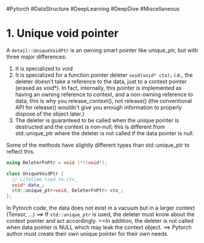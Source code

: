 #Pytorch #DataStructure #DeepLearning #DeepDive #Miscellaneous 

# 1. Unique void pointer
 
 A `detail::UniqueVoidPtr` is an owning smart pointer like unique_ptr, but
 with three major differences:

1. It is specialized to void
2. It is specialized for a function pointer deleter `void(void* ctx);` i.e., the deleter doesn't take a reference to the data, just to a context pointer (erased as void*).  In fact, internally, this pointer is implemented as having an owning reference to context, and a non-owning reference to data; this is why you release_context(), not release() (the conventional API for release() wouldn't give you enough information to properly dispose of the object later.)
3. The deleter is guaranteed to be called when the unique pointer is destructed and the context is non-null; this is different from std::unique_ptr where the deleter is not called if the data pointer is null.

 Some of the methods have slightly different types than std::unique_ptr to reflect this.

```C++
using DeleterFnPtr = void (*)(void*);

class UniqueVoidPtr {
  // Lifetime tied to ctx_
  void* data_;
  std::unique_ptr<void, DeleterFnPtr> ctx_;
};
```

In Pytorch code, the data does not exist in a vacuum but in a larger context (Tensor, ...) ==> If `std::unique_ptr` is used, the deleter must know about the context pointer and act accordingly. ==In addition, the deleter is not called when data pointer is NULL which may leak the context object.
==> Pytorch author must create their own unique pointer for their own needs.
